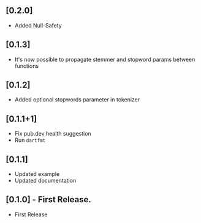 ## [0.2.0]
- Added Null-Safety

## [0.1.3]
- It's now possible to propagate stemmer and stopword params between functions

## [0.1.2]
- Added optional stopwords parameter in tokenizer

## [0.1.1+1]
- Fix pub.dev health suggestion
- Run `dartfmt`

## [0.1.1]
- Updated example
- Updated documentation

## [0.1.0] - First Release.
- First Release
